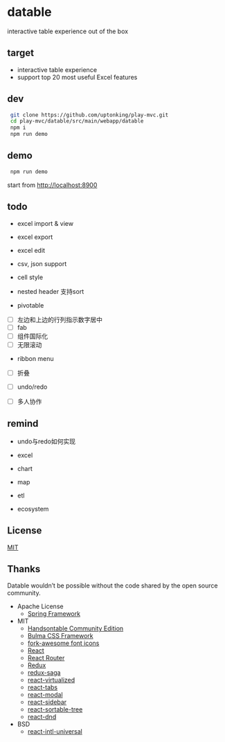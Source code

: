 # datable  
interactive table experience out of the box    

## target
- interactive table experience
- support top 20 most useful Excel features  

## dev 
```sh
 git clone https://github.com/uptonking/play-mvc.git
 cd play-mvc/datable/src/main/webapp/datable
 npm i
 npm run demo
```

## demo
```sh
 npm run demo
```

start from [http://localhost:8900](http://localhost:8900)

## todo

- excel import & view
- excel export
- excel edit
- csv, json support

- cell style

- nested header 支持sort
- pivotable
- [ ] 左边和上边的行列指示数字居中  
- [ ] fab  
- [ ] 组件国际化  
- [ ] 无限滚动
  
- ribbon menu
- [ ] 折叠

- [ ] undo/redo


- [ ] 多人协作

## remind
- undo与redo如何实现  

- excel
- chart
- map
- etl
- ecosystem


## License
[MIT](http://opensource.org/licenses/MIT)


## Thanks
Datable wouldn’t be possible without the code shared by the open source community.     
- Apache License  
    - [Spring Framework](https://github.com/spring-projects/spring-framework/)
- MIT  
    - [Handsontable Community Edition](https://github.com/handsontable/handsontable/)
    - [Bulma CSS Framework](https://github.com/jgthms/bulma/)
    - [fork-awesome font icons](https://github.com/ForkAwesome/Fork-Awesome)
    - [React](https://github.com/facebook/react)
    - [React Router](https://github.com/ReactTraining/react-router)
    - [Redux](https://github.com/reduxjs/redux)
    - [redux-saga](https://github.com/redux-saga/redux-saga)
    - [react-virtualized](https://github.com/bvaughn/react-virtualized)
    - [react-tabs](https://github.com/reactjs/react-tabs)
    - [react-modal](https://github.com/reactjs/react-modal)
    - [react-sidebar](https://github.com/balloob/react-sidebar)
    - [react-sortable-tree](https://github.com/frontend-collective/react-sortable-tree)
    - [react-dnd](https://github.com/react-dnd/react-dnd)
- BSD  
    - [react-intl-universal](https://github.com/alibaba/react-intl-universal)


